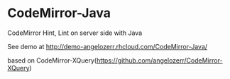 CodeMirror-Java
===============

CodeMirror Hint, Lint on server side with Java

See demo at http://demo-angelozerr.rhcloud.com/CodeMirror-Java/

based on CodeMirror-XQuery(https://github.com/angelozerr/CodeMirror-XQuery)
